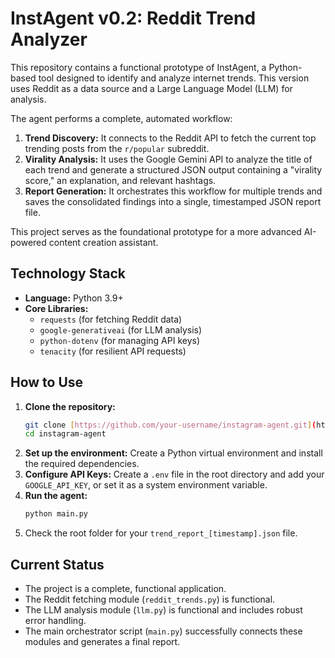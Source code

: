 # InstAgent v0.2: Reddit Trend Analyzer

This repository contains a functional prototype of InstAgent, a Python-based tool designed to identify and analyze internet trends. This version uses Reddit as a data source and a Large Language Model (LLM) for analysis.

The agent performs a complete, automated workflow:

1.  **Trend Discovery:** It connects to the Reddit API to fetch the current top trending posts from the `r/popular` subreddit.
2.  **Virality Analysis:** It uses the Google Gemini API to analyze the title of each trend and generate a structured JSON output containing a "virality score," an explanation, and relevant hashtags.
3.  **Report Generation:** It orchestrates this workflow for multiple trends and saves the consolidated findings into a single, timestamped JSON report file.

This project serves as the foundational prototype for a more advanced AI-powered content creation assistant.

## Technology Stack

* **Language:** Python 3.9+
* **Core Libraries:**
    * `requests` (for fetching Reddit data)
    * `google-generativeai` (for LLM analysis)
    * `python-dotenv` (for managing API keys)
    * `tenacity` (for resilient API requests)

## How to Use

1.  **Clone the repository:**
    ```bash
    git clone [https://github.com/your-username/instagram-agent.git](https://github.com/your-username/instagram-agent.git)
    cd instagram-agent
    ```
2.  **Set up the environment:**
    Create a Python virtual environment and install the required dependencies.
3.  **Configure API Keys:**
    Create a `.env` file in the root directory and add your `GOOGLE_API_KEY`, or set it as a system environment variable.
4.  **Run the agent:**
    ```bash
    python main.py
    ```
5.  Check the root folder for your `trend_report_[timestamp].json` file.

## Current Status

* The project is a complete, functional application.
* The Reddit fetching module (`reddit_trends.py`) is functional.
* The LLM analysis module (`llm.py`) is functional and includes robust error handling.
* The main orchestrator script (`main.py`) successfully connects these modules and generates a final report.

